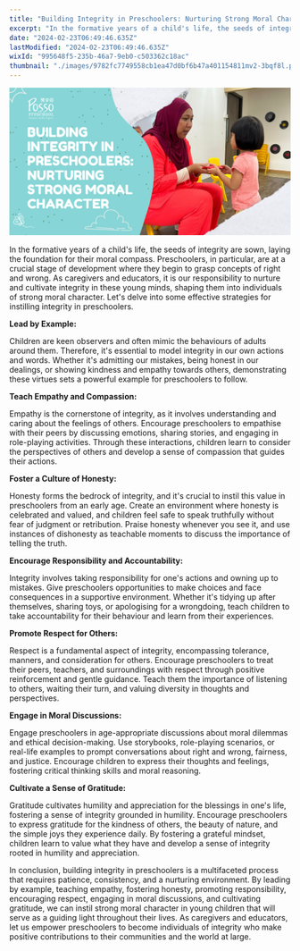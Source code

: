 ```yaml
---
title: "Building Integrity in Preschoolers: Nurturing Strong Moral Character"
excerpt: "In the formative years of a child's life, the seeds of integrity are sown, laying the foundation for their moral compass. Preschoolers,..."
date: "2024-02-23T06:49:46.635Z"
lastModified: "2024-02-23T06:49:46.635Z"
wixId: "995648f5-235b-46a7-9eb0-c503362c18ac"
thumbnail: "./images/9782fc7749558cb1ea47d0bf6b47a401154811mv2-3bqf8l.png"
---
```


![](./images/9782fc7749558cb1ea47d0bf6b47a401154811mv2-3bqf8l.png)

In the formative years of a child's life, the seeds of integrity are sown, laying the foundation for their moral compass. Preschoolers, in particular, are at a crucial stage of development where they begin to grasp concepts of right and wrong. As caregivers and educators, it is our responsibility to nurture and cultivate integrity in these young minds, shaping them into individuals of strong moral character. Let's delve into some effective strategies for instilling integrity in preschoolers.

**Lead by Example:**

Children are keen observers and often mimic the behaviours of adults around them. Therefore, it's essential to model integrity in our own actions and words. Whether it's admitting our mistakes, being honest in our dealings, or showing kindness and empathy towards others, demonstrating these virtues sets a powerful example for preschoolers to follow.

**Teach Empathy and Compassion:**

Empathy is the cornerstone of integrity, as it involves understanding and caring about the feelings of others. Encourage preschoolers to empathise with their peers by discussing emotions, sharing stories, and engaging in role-playing activities. Through these interactions, children learn to consider the perspectives of others and develop a sense of compassion that guides their actions.

**Foster a Culture of Honesty:**

Honesty forms the bedrock of integrity, and it's crucial to instil this value in preschoolers from an early age. Create an environment where honesty is celebrated and valued, and children feel safe to speak truthfully without fear of judgment or retribution. Praise honesty whenever you see it, and use instances of dishonesty as teachable moments to discuss the importance of telling the truth.

**Encourage Responsibility and Accountability:**

Integrity involves taking responsibility for one's actions and owning up to mistakes. Give preschoolers opportunities to make choices and face consequences in a supportive environment. Whether it's tidying up after themselves, sharing toys, or apologising for a wrongdoing, teach children to take accountability for their behaviour and learn from their experiences.

**Promote Respect for Others:**

Respect is a fundamental aspect of integrity, encompassing tolerance, manners, and consideration for others. Encourage preschoolers to treat their peers, teachers, and surroundings with respect through positive reinforcement and gentle guidance. Teach them the importance of listening to others, waiting their turn, and valuing diversity in thoughts and perspectives.

**Engage in Moral Discussions:**

Engage preschoolers in age-appropriate discussions about moral dilemmas and ethical decision-making. Use storybooks, role-playing scenarios, or real-life examples to prompt conversations about right and wrong, fairness, and justice. Encourage children to express their thoughts and feelings, fostering critical thinking skills and moral reasoning.

**Cultivate a Sense of Gratitude:**

Gratitude cultivates humility and appreciation for the blessings in one's life, fostering a sense of integrity grounded in humility. Encourage preschoolers to express gratitude for the kindness of others, the beauty of nature, and the simple joys they experience daily. By fostering a grateful mindset, children learn to value what they have and develop a sense of integrity rooted in humility and appreciation.

In conclusion, building integrity in preschoolers is a multifaceted process that requires patience, consistency, and a nurturing environment. By leading by example, teaching empathy, fostering honesty, promoting responsibility, encouraging respect, engaging in moral discussions, and cultivating gratitude, we can instil strong moral character in young children that will serve as a guiding light throughout their lives. As caregivers and educators, let us empower preschoolers to become individuals of integrity who make positive contributions to their communities and the world at large.